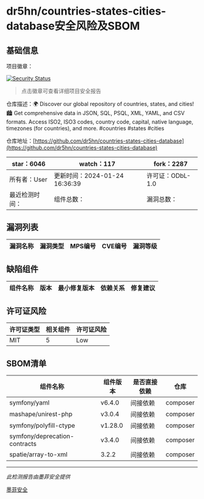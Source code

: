 # dr5hn/countries-states-cities-database安全风险及SBOM

## 基础信息

项目徽章：

[![Security Status](https://www.murphysec.com/platform3/v31/badge/1750966654453051392.svg)](https://www.murphysec.com/console/report/1694055159482376192/1750966654453051392)

> 点击徽章可查看详细项目安全报告

仓库描述：🌍 Discover our global repository of countries, states, and cities!  🏙️ Get comprehensive data in JSON, SQL, PSQL, XML, YAML, and CSV formats. Access ISO2, ISO3 codes, country code, capital, native language, timezones (for countries), and more. #countries #states #cities

仓库地址：[https://github.com/dr5hn/countries-states-cities-database](https://github.com/dr5hn/countries-states-cities-database)

| star：6046 | watch：117 | fork：2287 |
| ----------- | -------------- | ------------ |
| 所有者：User | 更新时间：2024-01-24 16:36:39 | 许可证：ODbL-1.0 |
| 最近检测时间： | 组件总数： | 漏洞总数： |




## 漏洞列表

| 漏洞名称 | 漏洞类型 | MPS编号 | CVE编号 | 漏洞等级 |
| ------- | ------ | ------- | ------ | ----- |





## 缺陷组件

| 组件名称 | 版本 | 最小修复版本 | 依赖关系 | 修复建议 |
| -------- | ---- | ------------ | -------- | -------- |





## 许可证风险

| 许可证类型 | 相关组件 | 许可证风险 |
| ---------- | -------- | ---------- |
|MIT|5|Low|




## SBOM清单

| 组件名称 | 组件版本 | 是否直接依赖 | 仓库 |
| -------- | -------- | ------------ | ---- |
|symfony/yaml|v6.4.0|间接依赖|composer|
|mashape/unirest-php|v3.0.4|间接依赖|composer|
|symfony/polyfill-ctype|v1.28.0|间接依赖|composer|
|symfony/deprecation-contracts|v3.4.0|间接依赖|composer|
|spatie/array-to-xml|3.2.2|间接依赖|composer|


------

*此检测报告由墨菲安全提供*

[墨菲安全](www.murphysec.com)